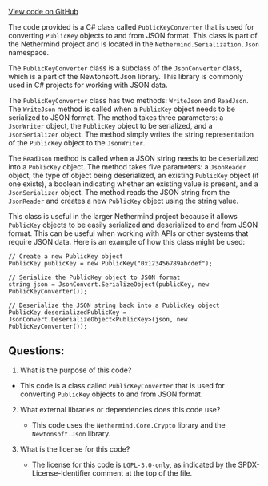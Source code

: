 [View code on GitHub](https://github.com/NethermindEth/nethermind/src/Nethermind/Nethermind.Serialization.Json/PublicKeyConverter.cs)

The code provided is a C# class called `PublicKeyConverter` that is used for converting `PublicKey` objects to and from JSON format. This class is part of the Nethermind project and is located in the `Nethermind.Serialization.Json` namespace.

The `PublicKeyConverter` class is a subclass of the `JsonConverter` class, which is a part of the Newtonsoft.Json library. This library is commonly used in C# projects for working with JSON data.

The `PublicKeyConverter` class has two methods: `WriteJson` and `ReadJson`. The `WriteJson` method is called when a `PublicKey` object needs to be serialized to JSON format. The method takes three parameters: a `JsonWriter` object, the `PublicKey` object to be serialized, and a `JsonSerializer` object. The method simply writes the string representation of the `PublicKey` object to the `JsonWriter`.

The `ReadJson` method is called when a JSON string needs to be deserialized into a `PublicKey` object. The method takes five parameters: a `JsonReader` object, the type of object being deserialized, an existing `PublicKey` object (if one exists), a boolean indicating whether an existing value is present, and a `JsonSerializer` object. The method reads the JSON string from the `JsonReader` and creates a new `PublicKey` object using the string value.

This class is useful in the larger Nethermind project because it allows `PublicKey` objects to be easily serialized and deserialized to and from JSON format. This can be useful when working with APIs or other systems that require JSON data. Here is an example of how this class might be used:

```
// Create a new PublicKey object
PublicKey publicKey = new PublicKey("0x123456789abcdef");

// Serialize the PublicKey object to JSON format
string json = JsonConvert.SerializeObject(publicKey, new PublicKeyConverter());

// Deserialize the JSON string back into a PublicKey object
PublicKey deserializedPublicKey = JsonConvert.DeserializeObject<PublicKey>(json, new PublicKeyConverter());
```
## Questions: 
 1. What is the purpose of this code?
   - This code is a class called `PublicKeyConverter` that is used for converting `PublicKey` objects to and from JSON format.

2. What external libraries or dependencies does this code use?
   - This code uses the `Nethermind.Core.Crypto` library and the `Newtonsoft.Json` library.

3. What is the license for this code?
   - The license for this code is `LGPL-3.0-only`, as indicated by the SPDX-License-Identifier comment at the top of the file.